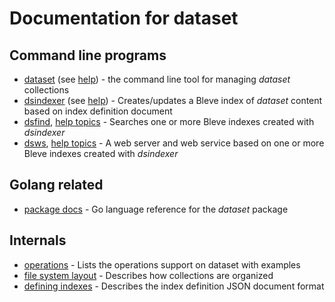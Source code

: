 
# Documentation for dataset

## Command line programs

+ [dataset](dataset.html) (see [help](dataset/)) - the command line tool for managing _dataset_ collections
+ [dsindexer](dsindexer.html) (see [help](dsindexer/)) - Creates/updates a Bleve index of _dataset_ content based on index definition document
+ [dsfind](dsfind.html), [help topics](dsfind/) - Searches one or more Bleve indexes created with _dsindexer_
+ [dsws](dsws.html), [help topics](dsws/) - A web server and web service based on one or more Bleve indexes created with _dsindexer_

## Golang related

+ [package docs](package.html) - Go language reference for the _dataset_ package

## Internals

+ [operations](operations.html) - Lists the operations support on dataset with examples
+ [file system layout](file-system-layout.html) - Describes how collections are organized
+ [defining indexes](defining-indexes.html) - Describes the index definition JSON document format














